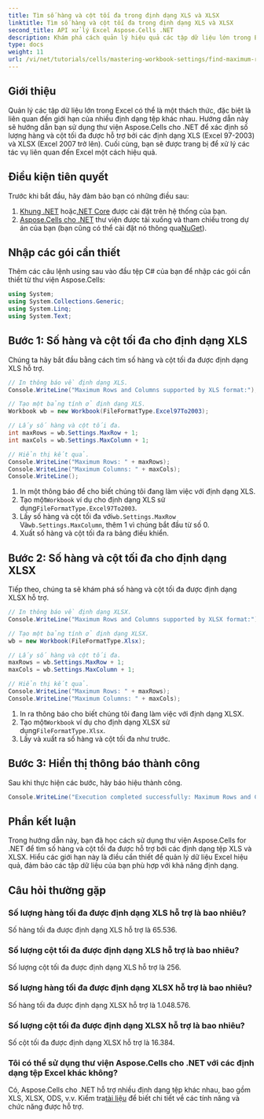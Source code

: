 ```yaml
---
title: Tìm số hàng và cột tối đa trong định dạng XLS và XLSX
linktitle: Tìm số hàng và cột tối đa trong định dạng XLS và XLSX
second_title: API xử lý Excel Aspose.Cells .NET
description: Khám phá cách quản lý hiệu quả các tập dữ liệu lớn trong Excel bằng cách sử dụng thư viện Aspose.Cells cho .NET. Hướng dẫn này cung cấp phương pháp từng bước để xác định số lượng hàng và cột tối đa được hỗ trợ bởi cả định dạng tệp XLS và XLSX.
type: docs
weight: 11
url: /vi/net/tutorials/cells/mastering-workbook-settings/find-maximum-rows-and-columns/
---
```

## Giới thiệu

Quản lý các tập dữ liệu lớn trong Excel có thể là một thách thức, đặc biệt là liên quan đến giới hạn của nhiều định dạng tệp khác nhau. Hướng dẫn này sẽ hướng dẫn bạn sử dụng thư viện Aspose.Cells cho .NET để xác định số lượng hàng và cột tối đa được hỗ trợ bởi các định dạng XLS (Excel 97-2003) và XLSX (Excel 2007 trở lên). Cuối cùng, bạn sẽ được trang bị để xử lý các tác vụ liên quan đến Excel một cách hiệu quả.

## Điều kiện tiên quyết

Trước khi bắt đầu, hãy đảm bảo bạn có những điều sau:

1. [Khung .NET](https://dotnet.microsoft.com/en-us/download) hoặc[.NET Core](https://dotnet.microsoft.com/en-us/download) được cài đặt trên hệ thống của bạn.
2. [Aspose.Cells cho .NET](https://releases.aspose.com/cells/net/) thư viện được tải xuống và tham chiếu trong dự án của bạn (bạn cũng có thể cài đặt nó thông qua[NuGet](https://www.nuget.org/packages/Aspose.Cells/)).

## Nhập các gói cần thiết

Thêm các câu lệnh using sau vào đầu tệp C# của bạn để nhập các gói cần thiết từ thư viện Aspose.Cells:

```csharp
using System;
using System.Collections.Generic;
using System.Linq;
using System.Text;
```

## Bước 1: Số hàng và cột tối đa cho định dạng XLS

Chúng ta hãy bắt đầu bằng cách tìm số hàng và cột tối đa được định dạng XLS hỗ trợ.

```csharp
// In thông báo về định dạng XLS.
Console.WriteLine("Maximum Rows and Columns supported by XLS format:");

// Tạo một bảng tính ở định dạng XLS.
Workbook wb = new Workbook(FileFormatType.Excel97To2003);

// Lấy số hàng và cột tối đa.
int maxRows = wb.Settings.MaxRow + 1;
int maxCols = wb.Settings.MaxColumn + 1;

// Hiển thị kết quả.
Console.WriteLine("Maximum Rows: " + maxRows);
Console.WriteLine("Maximum Columns: " + maxCols);
Console.WriteLine();
```

1. In một thông báo để cho biết chúng tôi đang làm việc với định dạng XLS.
2.  Tạo một`Workbook` ví dụ cho định dạng XLS sử dụng`FileFormatType.Excel97To2003`.
3.  Lấy số hàng và cột tối đa với`wb.Settings.MaxRow` Và`wb.Settings.MaxColumn`, thêm 1 vì chúng bắt đầu từ số 0.
4. Xuất số hàng và cột tối đa ra bảng điều khiển.

## Bước 2: Số hàng và cột tối đa cho định dạng XLSX

Tiếp theo, chúng ta sẽ khám phá số hàng và cột tối đa được định dạng XLSX hỗ trợ.

```csharp
// In thông báo về định dạng XLSX.
Console.WriteLine("Maximum Rows and Columns supported by XLSX format:");

// Tạo một bảng tính ở định dạng XLSX.
wb = new Workbook(FileFormatType.Xlsx);

// Lấy số hàng và cột tối đa.
maxRows = wb.Settings.MaxRow + 1;
maxCols = wb.Settings.MaxColumn + 1;

// Hiển thị kết quả.
Console.WriteLine("Maximum Rows: " + maxRows);
Console.WriteLine("Maximum Columns: " + maxCols);
```

1. In ra thông báo cho biết chúng tôi đang làm việc với định dạng XLSX.
2.  Tạo một`Workbook` ví dụ cho định dạng XLSX sử dụng`FileFormatType.Xlsx`.
3. Lấy và xuất ra số hàng và cột tối đa như trước.

## Bước 3: Hiển thị thông báo thành công

Sau khi thực hiện các bước, hãy báo hiệu thành công.

```csharp
Console.WriteLine("Execution completed successfully: Maximum Rows and Columns retrieval for both formats.");
```

## Phần kết luận

Trong hướng dẫn này, bạn đã học cách sử dụng thư viện Aspose.Cells for .NET để tìm số hàng và cột tối đa được hỗ trợ bởi các định dạng tệp XLS và XLSX. Hiểu các giới hạn này là điều cần thiết để quản lý dữ liệu Excel hiệu quả, đảm bảo các tập dữ liệu của bạn phù hợp với khả năng định dạng.

## Câu hỏi thường gặp

### Số lượng hàng tối đa được định dạng XLS hỗ trợ là bao nhiêu?
Số hàng tối đa được định dạng XLS hỗ trợ là 65.536.

### Số lượng cột tối đa được định dạng XLS hỗ trợ là bao nhiêu?
Số lượng cột tối đa được định dạng XLS hỗ trợ là 256.

### Số lượng hàng tối đa được định dạng XLSX hỗ trợ là bao nhiêu?
Số hàng tối đa được định dạng XLSX hỗ trợ là 1.048.576.

### Số lượng cột tối đa được định dạng XLSX hỗ trợ là bao nhiêu?
Số cột tối đa được định dạng XLSX hỗ trợ là 16.384.

### Tôi có thể sử dụng thư viện Aspose.Cells cho .NET với các định dạng tệp Excel khác không?
 Có, Aspose.Cells cho .NET hỗ trợ nhiều định dạng tệp khác nhau, bao gồm XLS, XLSX, ODS, v.v. Kiểm tra[tài liệu](https://reference.aspose.com/cells/net/) để biết chi tiết về các tính năng và chức năng được hỗ trợ.